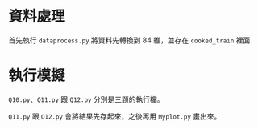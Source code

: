 # 資料處理

首先執行 `dataprocess.py` 將資料先轉換到 84 維，並存在 `cooked_train` 裡面

# 執行模擬

`Q10.py`、`Q11.py` 跟 `Q12.py` 分別是三題的執行檔。

`Q11.py` 跟 `Q12.py` 會將結果先存起來，之後再用 `Myplot.py` 畫出來。